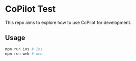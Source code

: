# CoPilot Test

This repo aims to explore how to use CoPilot for development.

## Usage

```bash
npm run ios # ios
npm run web # web 
```
